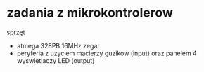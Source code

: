 # zadania z mikrokontrolerow

sprzęt

- atmega 328PB 16MHz zegar
- peryferia z uzyciem macierzy guzikow (input) oraz panelem 4 wyswietlaczy LED (output)
